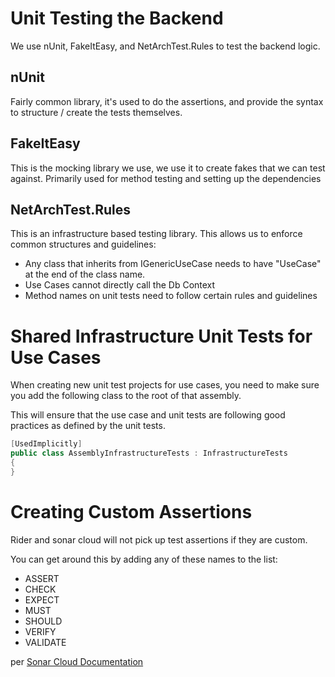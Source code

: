 # Unit Testing the Backend
We use nUnit, FakeItEasy, and NetArchTest.Rules to test the backend logic.

## nUnit
Fairly common library, it's used to do the assertions, and provide the syntax to structure / create the tests themselves.

## FakeItEasy
This is the mocking library we use, we use it to create fakes that we can test against.  Primarily used for method testing
and setting up the dependencies

## NetArchTest.Rules
This is an infrastructure based testing library.  This allows us to enforce common structures and guidelines:
 - Any class that inherits from IGenericUseCase needs to have "UseCase" at the end of the class name.
 - Use Cases cannot directly call the Db Context
 - Method names on unit tests need to follow certain rules and guidelines

# Shared Infrastructure Unit Tests for Use Cases
When creating new unit test projects for use cases, you need to make sure you add the following class to the root of
that assembly.

This will ensure that the use case and unit tests are following good practices as defined by the unit tests.

```csharp
[UsedImplicitly]
public class AssemblyInfrastructureTests : InfrastructureTests
{
}
```

# Creating Custom Assertions
Rider and sonar cloud will not pick up test assertions if they are custom.

You can get around this by adding any of these names to the list:
 - ASSERT
 - CHECK
 - EXPECT
 - MUST
 - SHOULD
 - VERIFY
 - VALIDATE

per [Sonar Cloud Documentation](https://community.sonarsource.com/t/how-to-mark-custom-methods-as-assertion-methods-in-c/31437/2)